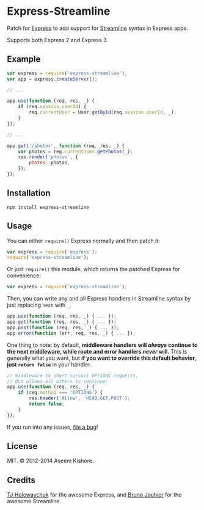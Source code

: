 # Express-Streamline

Patch for [Express](http://expressjs.com/) to add support for
[Streamline](https://github.com/Sage/streamlinejs) syntax in Express apps.

Supports both Express 2 and Express 3.

## Example

```js
var express = require('express-streamline');
var app = express.createServer();

// ...

app.use(function (req, res, _) {
    if (req.session.userId) {
        req.currentUser = User.getById(req.session.userId, _);
    }
});

// ...

app.get('/photos', function (req, res, _) {
    var photos = req.currentUser.getPhotos(_);
    res.render('photos', {
        photos: photos,
    });
});
```

## Installation

```
npm install express-streamline
```

## Usage

You can either `require()` Express normally and then patch it:

```js
var express = require('express');
require('express-streamline');
```

Or just `require()` this module, which returns the patched Express for
convenience:

```js
var express = require('express-streamline');
```

Then, you can write any and all Express handlers in Streamline syntax by just
replacing `next` with `_`.

```js
app.use(function (req, res, _) { ... });
app.get(function (req, res, _) { ... });
app.post(function (req, res, _) { ... });
app.error(function (err, req, res, _) { ... });
```

One thing to note: by default, **middleware handlers will *always* continue to
the next middleware, while route and error handlers *never* will**. This is
generally what you want, but **if you want to override this default behavior,
just `return false`** in your handler.

```js
// middleware to short-circuit OPTIONS requests,
// but allows all others to continue:
app.use(function (req, res, _) {
    if (req.method === 'OPTIONS') {
        res.header('Allow', 'HEAD,GET,POST');
        return false;
    }
});
```

If you run into any issues, [file a bug](https://github.com/aseemk/express-streamline/issues/)!

## License

MIT. &copy; 2012-2014 Aseem Kishore.

## Credits

[TJ Holowaychuk](https://github.com/visionmedia) for the awesome Express, and
[Bruno Jouhier](https://github.com/bjouhier) for the awesome Streamline.
